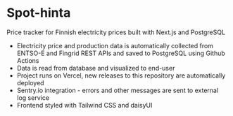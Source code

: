 # Spot-hinta

Price tracker for Finnish electricity prices built with Next.js and PostgreSQL

- Electricity price and production data is automatically collected from ENTSO-E and Fingrid REST APIs and saved to PostgreSQL using Github Actions
- Data is read from database and visualized to end-user
- Project runs on Vercel, new releases to this repository are automatically deployed
- Sentry.io integration - errors and other messages are sent to external log service
- Frontend styled with Tailwind CSS and daisyUI
